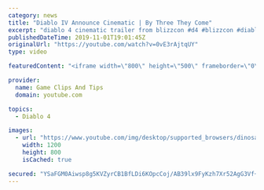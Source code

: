 ```yaml
---
category: news
title: "Diablo IV Announce Cinematic | By Three They Come"
excerpt: "diablo 4 cinematic trailer from blizzcon #d4 #blizzcon #diablo."
publishedDateTime: 2019-11-01T19:01:45Z
originalUrl: "https://youtube.com/watch?v=0vE3rAjtqUY"
type: video

featuredContent: "<iframe width=\"800\" height=\"500\" frameborder=\"0\" src=\"https://www.youtube.com/embed/0vE3rAjtqUY\" allow=\"accelerometer; autoplay; encrypted-media; gyroscope; picture-in-picture\" allowfullscreen></iframe>"

provider:
  name: Game Clips And Tips
  domain: youtube.com

topics:
  - Diablo 4

images:
  - url: "https://www.youtube.com/img/desktop/supported_browsers/dinosaur.png"
    width: 1200
    height: 800
    isCached: true

secured: "YSaFGM0Aiwsp8g5KVZyrCB1BfLDi6KOpcCoj/AB39lx9FyKzh7Xr52AgG3Vf++noyOdUKG13shtC4qDScEjnbl9ljY5vyMBb1xGzb8lQpj3zWQkO7jxz7c3gMzkRD4HiuEP+x4KBQo3DwFUj1aPKrPSypwOlVinYSN7+85W2r3uF30B9To1cT3mb6G2cxBMySb8O3xx5+0YLvnXdBJNoKf1m44Cz1S6b7iq5LytfaPiHAItxTrWMozc512Vt7+Olxp61R+hB+sp3jpTEIaDCCgF/Oy7kbwzZw9nQ29uXfJFVgC4Id21bn6uXxDErn+uGZtIgS4rFQfuqxF2i/XLq1DImpYUjtrJggk1Lve022NvVqeB0Jp+1sA7lXjq1jyA3EMmd79umE8skn4BLtKjS1Q==;4Mfa6mYJ+kb8RW+ku0aEBg=="
---
```


